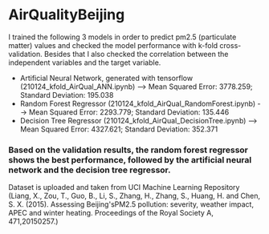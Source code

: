 # AirQualityBeijing

I trained the following 3 models in order to predict pm2.5 (particulate matter) values and checked the model performance with k-fold cross-validation. Besides that I also checked the correlation between the independent variables and the target variable.
* Artificial Neural Network, generated with tensorflow (210124_kfold_AirQual_ANN.ipynb) --> Mean Squared Error: 3778.259; Standard Deviation: 195.038
* Random Forest Regressor (210124_kfold_AirQual_RandomForest.ipynb) --> Mean Squared Error: 2293.779; Standard Deviation: 135.446
* Decision Tree Regressor (210124_kfold_AirQual_DecisionTree.ipynb) --> Mean Squared Error: 4327.621; Standard Deviation: 352.371

### Based on the validation results, the random forest regressor shows the best performance, followed by the artificial neural network and the decision tree regressor.

Dataset is uploaded and taken from UCI Machine Learning Repository (Liang, X., Zou, T., Guo, B., Li, S., Zhang, H., Zhang, S., Huang, H. and Chen, S. X. (2015). Assessing Beijing'sPM2.5 pollution: severity, weather impact, APEC and winter heating. Proceedings of the Royal Society A, 471,20150257.)
